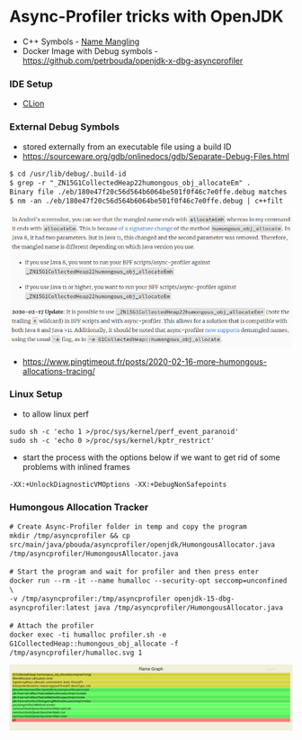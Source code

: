 # Async-Profiler tricks with OpenJDK

- C++ Symbols - [Name Mangling](https://en.wikipedia.org/wiki/Name_mangling)
- Docker Image with Debug symbols - https://github.com/petrbouda/openjdk-x-dbg-asyncprofiler

### IDE Setup

- [CLion](https://blog.jetbrains.com/clion/2020/03/openjdk-with-clion/)

### External Debug Symbols

- stored externally from an executable file using a build ID 
- https://sourceware.org/gdb/onlinedocs/gdb/Separate-Debug-Files.html

```
$ cd /usr/lib/debug/.build-id
$ grep -r "_ZN15G1CollectedHeap22humongous_obj_allocateEm" .
Binary file ./eb/180e47f20c56d564b6064be501f0f46c7e0ffe.debug matches
$ nm -an ./eb/180e47f20c56d564b6064be501f0f46c7e0ffe.debug | c++filt 
```

![SYMBOLS_MANGLING](symbols_mangling.png)
- https://www.pingtimeout.fr/posts/2020-02-16-more-humongous-allocations-tracing/

### Linux Setup

- to allow linux perf

```
sudo sh -c 'echo 1 >/proc/sys/kernel/perf_event_paranoid'
sudo sh -c 'echo 0 >/proc/sys/kernel/kptr_restrict'
```

- start the process with the options below if we want to get rid of some problems with inlined frames

```
-XX:+UnlockDiagnosticVMOptions -XX:+DebugNonSafepoints
```

### Humongous Allocation Tracker

```
# Create Async-Profiler folder in temp and copy the program
mkdir /tmp/asyncprofiler && cp src/main/java/pbouda/asyncprofiler/openjdk/HumongousAllocator.java /tmp/asyncprofiler/HumongousAllocator.java

# Start the program and wait for profiler and then press enter
docker run --rm -it --name humalloc --security-opt seccomp=unconfined \
-v /tmp/asyncprofiler:/tmp/asyncprofiler openjdk-15-dbg-asyncprofiler:latest java /tmp/asyncprofiler/HumongousAllocator.java

# Attach the profiler
docker exec -ti humalloc profiler.sh -e G1CollectedHeap::humongous_obj_allocate -f /tmp/asyncprofiler/humalloc.svg 1
```

![HUMONGOUS_ALLOCATION](humongous_allocation.svg)
